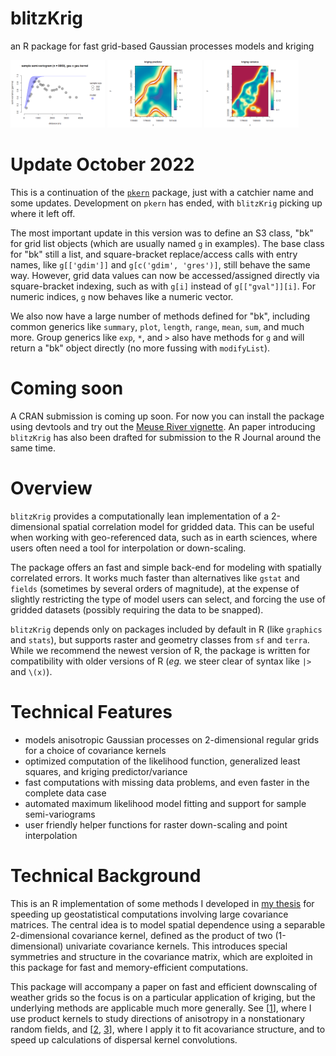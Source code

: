 # blitzKrig

an R package for fast grid-based Gaussian processes models and kriging

<img src="https://raw.githubusercontent.com/deankoch/blitzKrig/master/vignettes/meuse_vignette_files/figure-gfm/ordinary_kriging-1.png" width="30%"></img>
<img src="https://raw.githubusercontent.com/deankoch/blitzKrig/master/vignettes/meuse_vignette_files/figure-gfm/predictor_plot-1.png" width="30%"></img>
<img src="https://raw.githubusercontent.com/deankoch/blitzKrig/master/vignettes/meuse_vignette_files/figure-gfm/variance_plot-1.png" width="30%"></img>


# Update October 2022

This is a continuation of the [`pkern`](https://github.com/deankoch/pkern) package, just with a catchier
name and some updates. Development on `pkern` has ended, with `blitzKrig` picking up where it left off.

The most important update in this version was to define an S3 class, "bk" for grid list objects (which are
usually named `g` in examples). The base class for "bk" still a list, and square-bracket replace/access
calls with entry names, like `g[['gdim']]` and `g[c('gdim', 'gres')]`, still behave the same way. However,
grid data values can now be accessed/assigned directly via square-bracket indexing, such as
with `g[i]` instead of `g[["gval"]][i]`. For numeric indices, `g` now behaves like a numeric vector.

We also now have a large number of methods defined for "bk", including common generics like `summary`,
`plot`, `length`, `range`, `mean`, `sum`, and much more. Group generics like `exp`, `*`, and `>` also have
methods for `g` and will return a "bk" object directly (no more fussing with `modifyList`).

# Coming soon

A CRAN submission is coming up soon. For now you can install the package using devtools and try out
the [Meuse River vignette](https://github.com/deankoch/blitzKrig/blob/master/vignettes/meuse_vignette.md).
An paper introducing `blitzKrig` has also been drafted for submission to the R Journal around the same time.


# Overview

`blitzKrig` provides a computationally lean implementation of a 2-dimensional spatial correlation model for
gridded data. This can be useful when working with geo-referenced data, such as in earth sciences, where 
users often need a tool for interpolation or down-scaling.

The package offers an fast and simple back-end for modeling with spatially correlated errors.
It works much faster than alternatives like `gstat` and `fields` (sometimes by several orders of magnitude),
at the expense of slightly restricting the type of model users can select, and forcing the use of gridded
datasets (possibly requiring the data to be snapped).

`blitzKrig` depends only on packages included by default in R (like `graphics` and `stats`), but supports 
raster and geometry classes from `sf` and `terra`. While we recommend the newest version of R, the package
is written for compatibility with older versions of R (*eg.* we steer clear of syntax like `|>` and `\(x)`).


# Technical Features

* models anisotropic Gaussian processes on 2-dimensional regular grids for a choice of covariance kernels
* optimized computation of the likelihood function, generalized least squares, and kriging predictor/variance
* fast computations with missing data problems, and even faster in the complete data case 
* automated maximum likelihood model fitting and support for sample semi-variograms
* user friendly helper functions for raster down-scaling and point interpolation

# Technical Background

This is an R implementation of some methods I developed in [my thesis](https://doi.org/10.7939/r3-91zn-v276)
for speeding up geostatistical computations involving large covariance matrices. The central idea is to model
spatial dependence using a separable 2-dimensional covariance kernel, defined as the product of two (1-dimensional)
univariate covariance kernels. This introduces special symmetries and structure in the covariance matrix, which are
exploited in this package for fast and memory-efficient computations.

This package will accompany a paper on fast and efficient downscaling of weather grids so the focus is on a particular
application of kriging, but the underlying methods are applicable much more generally. See [[1](https://doi.org/10.7939/r3-g6qb-bq70)],
where I use product kernels to study directions of anisotropy in a nonstationary random fields, and
[[2](https://doi.org/10.1007/s11538-021-00899-z), [3](https://doi.org/10.1098/rsif.2020.0434)], where I apply it to
fit acovariance structure, and to speed up calculations of dispersal kernel convolutions.

